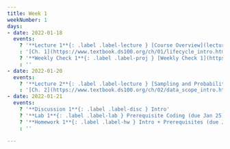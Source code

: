 ```yaml
---
title: Week 1
weekNumber: 1
days:
- date: 2022-01-18
  events:
    ? '**Lecture 1**{: .label .label-lecture } [Course Overview](lecture/lec01)'
    : '[Ch. 1](https://www.textbook.ds100.org/ch/01/lifecycle_intro.html)'
    ? '**Weekly Check 1**{: .label .label-proj } [Weekly Check 1](https://forms.gle/ZNAvz4BP3hGfVKWJA) (due Jan 24)'
    : ''
- date: 2022-01-20
  events:
    ? '**Lecture 2**{: .label .label-lecture } [Sampling and Probability](lecture/lec02)'
    : '[Ch. 2](https://www.textbook.ds100.org/ch/02/data_scope_intro.html), [3.1](https://www.textbook.ds100.org/ch/03/theory_urn.html)'
- date: 2022-01-21
  events:
    ? '**Discussion 1**{: .label .label-disc } Intro'
    ? '**Lab 1**{: .label .label-lab } Prerequisite Coding (due Jan 25)'
    ? '**Homework 1**{: .label .label-hw } Intro + Prerequisites (due Jan 27)'
    : ''

---
```

<!-- [Intro + Prerequisites](https://ds100.org/fa21/resources/assets/hw/hw1.pdf) -->
<!-- [Prerequisite Coding](https://data100.datahub.berkeley.edu/hub/user-redirect/git-pull?repo=https%3A%2F%2Fgithub.com%2FDS-100%2Ffa21&urlpath=lab%2Ftree%2Ffa21%2Flab%2Flab01%2F&branch=main) -->
